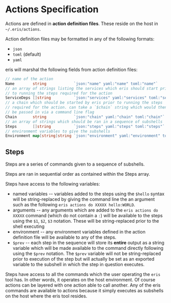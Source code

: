 # Actions Specification

Actions are defined in **action definition files**. These reside on the host in `~/.eris/actions`.

Action definition files may be formatted in any of the following formats:

* `json`
* `toml` (default)
* `yaml`

eris will marshal the following fields from action definition files:

```go
// name of the action
Name        string            `json:"name" yaml:"name" toml:"name"`
// an array of strings listing the services which eris should start prior
// to running the steps required for the action
ServiceDeps []string          `json:"services" yaml:"services" toml:"services"`
// a chain which should be started by eris prior to running the steps
// required for the action. can take a `$chain` string which would then
// be passed in via a command line flag
Chain       string            `json:"chain" yaml:"chain" toml:"chain"`
// an array of strings which should be ran in a sequence of subshells
Steps       []string          `json:"steps" yaml:"steps" toml:"steps"`
// environment variables to give the subshells
Environment map[string]string `json:"environment" yaml:"environment" toml:"environment"`
```

## Steps

Steps are a series of commands given to a sequence of subshells.

Steps are ran in sequential order as contained within the Steps array.

Steps have access to the following variables:

* named variables -- variables added to the steps using the `$hello` syntax will be string-replaced by giving the command line the an argument such as the following `eris actions do XXXXX hello:WORLD`.
* arguments -- any arguments which are added to the `eris actions do XXXXX` command (which do not contain a `:`) will be available to the steps using the `$1`, `$2`, `$3` notation. These will be string-replaced prior to the shell executing
* environment -- any environment variables defined in the action definition file will be available to any of the steps.
* `$prev` -- each step in the sequence will store its **entire** output as a string variable which will be made available to the command directly following using the `$prev` notation. The `$prev` variable will not be string-replaced prior to execution of the step but will actually be set as an exported variable to the subshell in which the step in question executes.

Steps have access to all the commands which the user operating the `eris` tool has. In other words, it operates on the host environment. Of course actions can be layered with one action able to call another. Any of the eris commands are available to actions because it simply executes as subshells on the host where the eris tool resides.